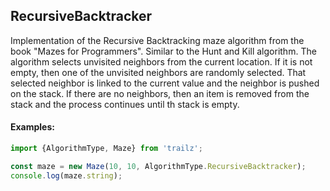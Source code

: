 <a name="module_RecursiveBacktracker"></a>

## RecursiveBacktracker
Implementation of the Recursive Backtracking maze algorithm from the book
"Mazes for Programmers".  Similar to the Hunt and Kill algorithm.  The
algorithm selects unvisited neighbors from the current location.  If it
is not empty, then one of the unvisited neighbors are randomly selected.
That selected neighbor is linked to the current value and the neighbor
is pushed on the stack.  If there are no neighbors, then an item is
removed from the stack and the process continues until th stack is
empty.

#### Examples:

```javascript
import {AlgorithmType, Maze} from 'trailz';

const maze = new Maze(10, 10, AlgorithmType.RecursiveBacktracker);
console.log(maze.string);
```

